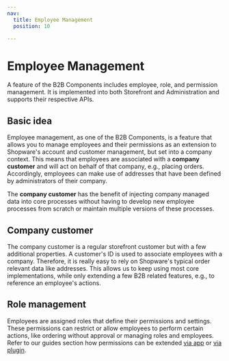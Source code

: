 ```yaml
---
nav:
  title: Employee Management
  position: 10

---
```


# Employee Management

A feature of the B2B Components includes employee, role, and permission management. It is implemented into both Storefront and Administration and supports their respective APIs.

## Basic idea

Employee management, as one of the B2B Components, is a feature that allows you to manage employees and their permissions as an extension to Shopware's account and customer management, but set into a company context. This means that employees are associated with a **company customer** and will act on behalf of that company, e.g., placing orders. Accordingly, employees can make use of addresses that have been defined by administrators of their company.

The **company customer** has the benefit of injecting company managed data into core processes without having to develop new employee processes from scratch or maintain multiple versions of these processes.

## Company customer

The company customer is a regular storefront customer but with a few additional properties. A customer's ID is used to associate employees with a company. Therefore, it is really easy to rely on Shopware's typical order relevant data like addresses. This allows us to keep using most core implementations, while only extending a few B2B related features, e.g., to reference an employee's actions.

## Role management

Employees are assigned roles that define their permissions and settings. These permissions can restrict or allow employees to perform certain actions, like ordering without approval or managing roles and employees. Refer to our guides section how permissions can be extended [via app](../employee-management/guides/creating-own-permissions-via-app.md) or [via plugin](../employee-management/guides/creating-own-permissions-via-plugin.md).
